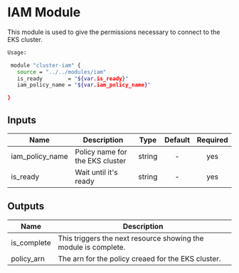 # IAM Module
This module is used to give the permissions necessary to connect to the
EKS cluster.

```bash
Usage:

 module "cluster-iam" {
   source = "../../modules/iam"
   is_ready        = "${var.is_ready}"
   iam_policy_name = "${var.iam_policy_name}"

}
```


## Inputs

| Name | Description | Type | Default | Required |
|------|-------------|:----:|:-----:|:-----:|
| iam_policy_name | Policy name for the EKS cluster | string | - | yes |
| is_ready | Wait until it's ready | string | - | yes |

## Outputs

| Name | Description |
|------|-------------|
| is_complete | This triggers the next resource showing the module is complete. |
| policy_arn | The arn for the policy creaed for the EKS cluster. |

